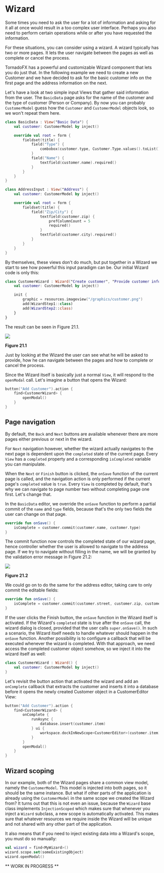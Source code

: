 # Wizard

Some times you need to ask the user for a lot of information and asking for it all at once would result in a too complex
 user interface. Perhaps you also need to perform certain operations while or after you have requested the information.
 
 For these situations, you can consider using a wizard. A wizard typically has two or more pages. It lets the user
 navigate between the pages as well as complete or cancel the process.
 
 TornadoFX has a powerful and customizable Wizard component that lets you do just that. In the following example
 we need to create a new Customer and we have decided to ask for the basic customer info on the first page and the
 address information on the next.
 
Let's have a look at two simple input Views that gather said information from the user. The `BasicData` page
asks for the name of the customer and the type of customer (Person or Company). By now you can probably `CustomerModel`
guess how the `Customer` and `CustomerModel` objects look, so we won't repeat them here.

```kotlin
class BasicData : View("Basic Data") {
    val customer: CustomerModel by inject()

    override val root = form {
        fieldset(title) {
            field("Type") {
                combobox(customer.type, Customer.Type.values().toList())
            }
            field("Name") {
                textfield(customer.name).required()
            }
        }
    }
}

class AddressInput : View("Address") {
    val customer: CustomerModel by inject()

    override val root = form {
        fieldset(title) {
            field("Zip/City") {
                textfield(customer.zip) {
                    prefColumnCount = 5
                    required()
                }
                textfield(customer.city).required()
            }
        }
    }
}
```

By themselves, these views don't do much, but put together in a Wizard we start to see how powerful this input
paradigm can be. Our initial Wizard code is only this:

```kotlin
class CustomerWizard : Wizard("Create customer", "Provide customer information") {
    val customer: CustomerModel by inject()

    init {
        graphic = resources.imageview("/graphics/customer.png")
        add(WizardStep1::class)
        add(WizardStep2::class)
    }
}
```

The result can be seen in Figure 21.1.

![](http://i.imgur.com/PHgLN74.png)

**Figure 21.1**

Just by looking at the Wizard the user can see what he will be asked to provide, how he can navigate between the pages
and how to complete or cancel the process.

Since the Wizard itself is basically just a normal `View`, it will respond to the `openModal` call. Let's imagine
a button that opens the Wizard:

```kotlin
button("Add Customer").action {
    find<CustomerWizard> {
        openModal()
    }
}
```

## Page navigation

By default, the `Back` and `Next` buttons are available whenever there are more pages either previous or next in the wizard.

 For `Next` navigation however, whether the wizard actually navigates to the next page is dependent upon the `completed` state
 of the current page. Every `View` has a `completed` property and a corresponding `isCompleted` variable you can manipulate.
 
 When the `Next` or `Finish` button is clicked, the `onSave` function of the current page is called, and the navigation
  action is only performed if the current page's `completed` value is `true`. Every `View` is completed by default,
  that's why we can navigate to page number two without completing page one first. Let's change that.
  
In the `BasicData` editor, we override the `onSave` function to perform a partial commit of the `name` and `type` fields,
because that's the only two fields the user can change on that page.

```kotlin
override fun onSave() {
    isComplete = customer.commit(customer.name, customer.type)
}
```

The commit function now controls the completed state of our wizard page, hence controller whether the user is allowed
to navigate to the address page. If we try to navigate without filling in the name, we will be granted by the
validation error message in Figure 21.2:
 
![](http://i.imgur.com/3ulkEDC.png)
 
**Figure 21.2**
 
We could go on to do the same for the address editor, taking care to only commit the editable fields:

```kotlin
override fun onSave() {
    isComplete = customer.commit(customer.street, customer.zip, customer.city)
}
```

If the user clicks the Finish button, the `onSave` function in the Wizard itself is activated. If
the Wizard's `completed` state is true after the `onSave` call, the wizard dialog is closed, provided that
the user calls `super.onSave()`. In such a scenario, the Wizard itself needs to handle whatever should
happen in the `onSave` function. Another possibility is to configure a callback that will be executed
whenever the wizard is completed. With that approach, we need access the completed customer object somehow,
so we inject it into the wizard itself as well:

```kotlin
class CustomerWizard : Wizard() {
    val customer: CustomerModel by inject()
}
```

Let's revisit the button action that activated the wizard and add an `onComplete` callback that extracts
the customer and inserts it into a database before it opens the newly created Customer object in a CustomerEditor View:

```kotlin
button("Add Customer").action {
    find<CustomerWizard> {
        onComplete {
            runAsync {
                database.insert(customer.item)
            } ui {
                workspace.dockInNewScope<CustomerEditor>(customer.item)
            }
        }
        openModal()
    }
}
```

## Wizard scoping

In our example, both of the Wizard pages share a common view model, namely the `CustomerModel`. This model
is injected into both pages, so it should be the same instance. But what if other parts of the application
is already using the `CustomerModel` in the same scope we created the Wizard from? It turns out that this is
not even an issue, because the `Wizard` base class implements `InjectionScoped` which makes sure that whenever
you inject a `Wizard` subclass, a new scope is automatically activated. This makes sure that whatever resources
we require inside the Wizard will be unique and not shared with any other part of the application.

It also means that if you need to inject existing data into a Wizard's scope, you must do so manually:

```kotlin
val wizard = find<MyWizard>()
wizard.scope.set(someExistingObject)
wizard.openModal()
```

** WORK IN PROGRESS **